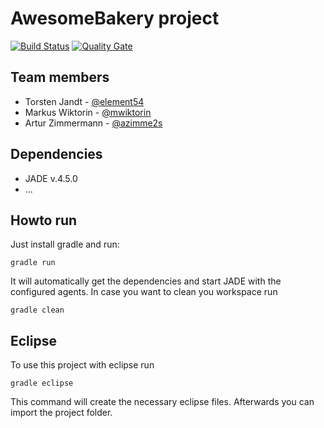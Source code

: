 # AwesomeBakery project

[![Build Status](https://travis-ci.org/HBRS-MAAS/project-awesomebakery.svg?branch=master)](https://travis-ci.org/HBRS-MAAS/project-awesomebakery)
[![Quality Gate](https://sonarcloud.io/api/badges/gate?key=project-awesomebakery)](https://sonarcloud.io/dashboard?id=project-awesomebakery)

## Team members
* Torsten Jandt - [@element54](https://github.com/element54)
* Markus Wiktorin - [@mwiktorin](https://github.com/mwiktorin)
* Artur Zimmermann - [@azimme2s](https://github.com/azimme2s)

## Dependencies 
* JADE v.4.5.0
* ...

## Howto run
Just install gradle and run:

    gradle run

It will automatically get the dependencies and start JADE with the configured agents.
In case you want to clean you workspace run

    gradle clean

## Eclipse
To use this project with eclipse run

    gradle eclipse

This command will create the necessary eclipse files.
Afterwards you can import the project folder.
